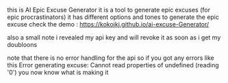 this is AI Epic Excuse Generator 
it is a tool to generate epic excuses (for epic procrastinators)
it has different options and tones to generate the epic excuse
check the demo : https://kokojkj.github.io/ai-excuse-Generator/

also a small note i revealed my api key and will revoke it as soon as i get my doubloons


note that there is no error handling for the api 
so if you got any errors like this
Error generating excuse: Cannot read properties of undefined (reading '0')
you now know what is making it  
